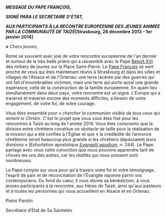 ***MESSAGE DU PAPE FRANÇOIS,***

***SIGNÉ PARA LE SECRÉTAIRE D'ÉTAT,***

***AUX PARTICIPANTS À LA RECONTRE EUROPÉENNE DES JEUNES*** ***ANIMÉE PAR LA COMMUNAUTÉ DE TAIZÉ*\[Strasbourg, 28 décembre 2013 - 1er janvier 2014\]**

**«** *Chers jeunes*,

Rome se souvient avec joie de votre rencontre européenne de l'an dernier et surtout de la très belle prière qui a rassemblé avec le Pape [Benoît XVI](http://mastersite.vatican.va/holy_father/benedict_xvi/index_fr.htm) des milliers de jeunes sur la Place Saint-Pierre. Le [Pape François](http://mastersite.vatican.va/holy_father/francesco/index_fr.htm) se sent proche de vous qui êtes maintenant réunis à Strasbourg et dans les villes et villages de l'Alsace et de l'Ortenau: une terre lacérée par des guerres qui ont fait d'innombrables victimes, mais une terre qui porte aussi une grande espérance, celle de la construction de la famille européenne. En ayant lieu simultanément dans deux pays, votre rencontre est un signe. L'Europe qui a traversé et traverse encore des moments difficiles, a besoin de votre engagement, de votre foi, de votre courage.

Vous êtes ensemble pour « *chercher la communion visible de tous ceux qui aiment le Christ*». C'est le projet que vous vous êtes fixé pour les rencontres à Taizé au long de l'année 2014. Vous êtes conscients que la division entre chrétiens constitue un obstacle de taille pour la réalisation de la mission qui a été confiée à l'Église et que « la crédibilité de l’annonce chrétienne serait beaucoup plus grande si les chrétiens dépassaient leurs divisions » (Exhortation apostolique *[Evangelii gaudium](http://mastersite.vatican.va/holy_father/francesco/apost_exhortations/documents/papa-francesco_esortazione-ap_20131124_evangelii-gaudium_fr.html), n. 244*). Le Pape partage avec vous cette conviction que nous pouvons apprendre tant de choses les uns des autres, car les réalités qui nous unissent sont nombreuses.

Le Pape compte sur vous pour qu'à travers votre foi et votre témoignage, l'esprit de paix et de réconciliation de l'Évangile rayonne parmi vos contemporains. Du fond du cœur, il vous donne sa bénédiction, à vous jeunes participants à la rencontre, aux frères de Taizé, ainsi qu'aux pasteurs et à toutes les personnes qui vous accueillent en Alsace et en Ortenau.

Pietro Parolin

Secrétaire d’État de Sa Sainteté»
